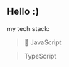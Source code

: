 ## Hello :) 

my tech stack:

<blockquote>
  🚓 JavaScript
</blockquote>
<blockquote>
  TypeScript
</blockquote>
